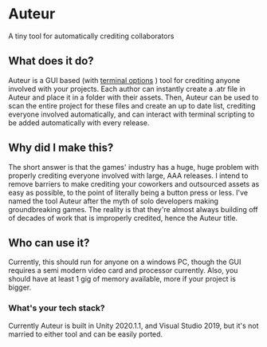 # Auteur
 A tiny tool for automatically crediting collaborators
 ## What does it do?
 Auteur is a GUI based (with [terminal options](https://github.com/Enemby/Auteur/wiki/Launch-Options) ) tool for crediting anyone involved with your projects. Each author can instantly create a .atr file in Auteur and place it in a folder with their assets. Then, Auteur can be used to scan the entire project for these files and create an up to date list, crediting everyone involved automatically, and can interact with terminal scripting to be added automatically with every release.
## Why did I make this?
The short answer is that the games' industry has a huge, huge problem with properly crediting everyone involved with large, AAA releases. I intend to remove barriers to make crediting your coworkers and outsourced assets as easy as possible, to the point of literally being a button press or less. I've named the tool Auteur after the myth of solo developers making groundbreaking games. The reality is that they're almost always building off of decades of work that is improperly credited, hence the Auteur title.
## Who can use it?
Currently, this should run for anyone on a windows PC, though the GUI requires a semi modern video card and processor currently. Also, you should have at least 1 gig of memory available, more if your project is bigger.
### What's your tech stack?
Currently Auteur is built in Unity 2020.1.1, and Visual Studio 2019, but it's not married to either tool and can be easily ported.
